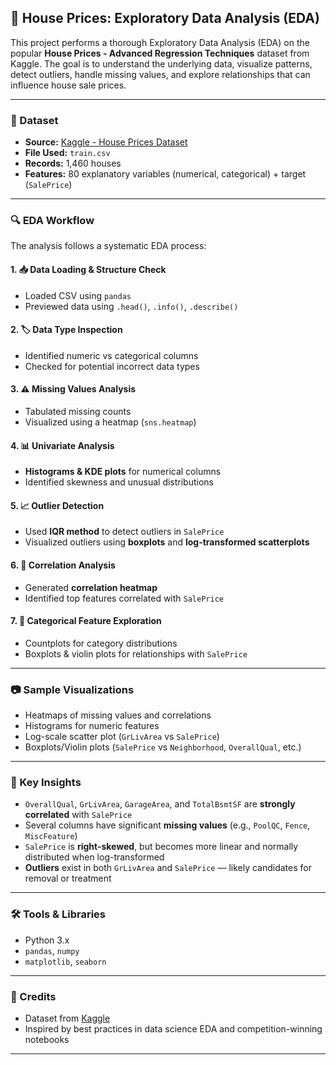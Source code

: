 ## 🏡 House Prices: Exploratory Data Analysis (EDA)

This project performs a thorough Exploratory Data Analysis (EDA) on the popular **House Prices - Advanced Regression Techniques** dataset from Kaggle. The goal is to understand the underlying data, visualize patterns, detect outliers, handle missing values, and explore relationships that can influence house sale prices.

---

### 📁 Dataset

* **Source:** [Kaggle - House Prices Dataset](https://www.kaggle.com/c/house-prices-advanced-regression-techniques)
* **File Used:** `train.csv`
* **Records:** 1,460 houses
* **Features:** 80 explanatory variables (numerical, categorical) + target (`SalePrice`)

---

### 🔍 EDA Workflow

The analysis follows a systematic EDA process:

#### 1. 📥 Data Loading & Structure Check

* Loaded CSV using `pandas`
* Previewed data using `.head()`, `.info()`, `.describe()`

#### 2. 🏷️ Data Type Inspection

* Identified numeric vs categorical columns
* Checked for potential incorrect data types

#### 3. ⚠️ Missing Values Analysis

* Tabulated missing counts
* Visualized using a heatmap (`sns.heatmap`)

#### 4. 📊 Univariate Analysis

* **Histograms & KDE plots** for numerical columns
* Identified skewness and unusual distributions

#### 5. 📈 Outlier Detection

* Used **IQR method** to detect outliers in `SalePrice`
* Visualized outliers using **boxplots** and **log-transformed scatterplots**

#### 6. 🔗 Correlation Analysis

* Generated **correlation heatmap**
* Identified top features correlated with `SalePrice`

#### 7. 🧠 Categorical Feature Exploration

* Countplots for category distributions
* Boxplots & violin plots for relationships with `SalePrice`

---

### 📷 Sample Visualizations

* Heatmaps of missing values and correlations
* Histograms for numeric features
* Log-scale scatter plot (`GrLivArea` vs `SalePrice`)
* Boxplots/Violin plots (`SalePrice` vs `Neighborhood`, `OverallQual`, etc.)

---

### 📌 Key Insights

* `OverallQual`, `GrLivArea`, `GarageArea`, and `TotalBsmtSF` are **strongly correlated** with `SalePrice`
* Several columns have significant **missing values** (e.g., `PoolQC`, `Fence`, `MiscFeature`)
* `SalePrice` is **right-skewed**, but becomes more linear and normally distributed when log-transformed
* **Outliers** exist in both `GrLivArea` and `SalePrice` — likely candidates for removal or treatment

---

### 🛠️ Tools & Libraries

* Python 3.x
* `pandas`, `numpy`
* `matplotlib`, `seaborn`

---

 

### 📘 Credits

* Dataset from [Kaggle](https://www.kaggle.com/c/house-prices-advanced-regression-techniques)
* Inspired by best practices in data science EDA and competition-winning notebooks

---
 

